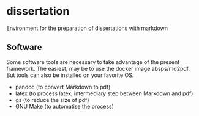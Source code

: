 # dissertation

Environment for the preparation of dissertations with markdown

## Software

Some software tools are necessary to take advantage of the present framework.
The easiest, may be to use the docker image absps/md2pdf.
But tools can also be installed on your favorite OS.

- pandoc (to convert Markdown to pdf)
- latex (to process latex, intermediary step between Markdown and pdf)
- gs (to reduce the size of pdf)
- GNU Make (to automatise the process)
